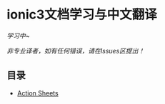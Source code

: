 # ionic3文档学习与中文翻译

*学习中~*

*非专业译者，如有任何错误，请在Issues区提出！*

## 目录

- [Action Sheets](/app/pages/action-sheets)
